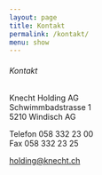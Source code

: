 ```yaml
---
layout: page
title: Kontakt
permalink: /kontakt/
menu: show
---
```


###### Kontakt


Knecht Holding AG <br>
Schwimmbadstrasse 1 <br>
5210 Windisch AG<br>

Telefon 058 332 23 00<br>
Fax 058 332 23 25<br>

[holding@knecht.ch](mailto:holding@knecht.ch)
